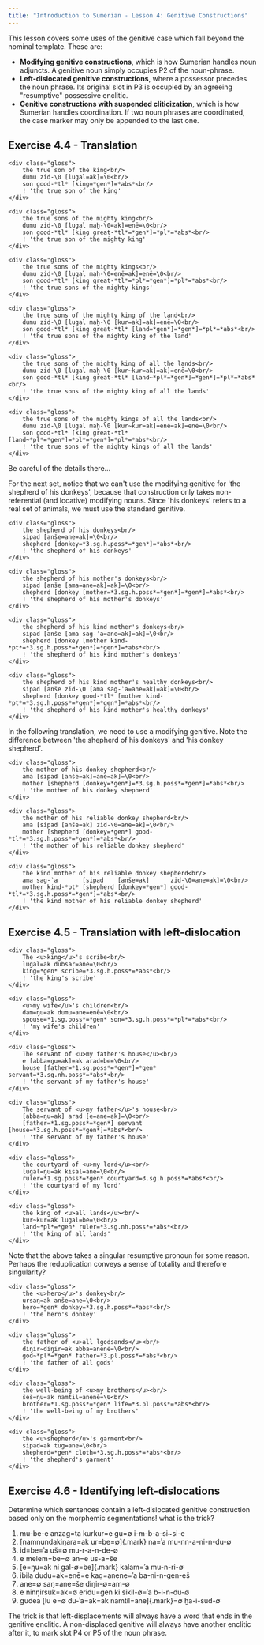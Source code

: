 ```yaml
---
title: "Introduction to Sumerian - Lesson 4: Genitive Constructions"
---
```


This lesson covers some uses of the genitive case which fall beyond the nominal template. These are:

- **Modifying genitive constructions**, which is how Sumerian handles noun adjuncts. A genitive noun simply occupies P2 of the noun-phrase.
- **Left-dislocated genitive constructions**, where a possessor precedes the noun phrase. Its original slot in P3 is occupied by an agreeing "resumptive" possessive enclitic.
- **Genitive constructions with suspended cliticization**, which is how Sumerian handles coordination. If two noun phrases are coordinated, the case marker may only be appended to the last one.

## Exercise 4.4 - Translation

```{=html}
<div class="gloss">
    the true son of the king<br/>
    dumu zid-\0 [lugal=ak]=\0<br/>
    son good-*tl* [king=*gen*]=*abs*<br/>
    ! 'the true son of the king'
</div>
```

```{=html}
<div class="gloss">
    the true sons of the mighty king<br/>
    dumu zid-\0 [lugal maḫ-\0=ak]=enē=\0<br/>
    son good-*tl* [king great-*tl*=*gen*]=*pl*=*abs*<br/>
    ! 'the true son of the mighty king'
</div>
```

```{=html}
<div class="gloss">
    the true sons of the mighty kings<br/>
    dumu zid-\0 [lugal maḫ-\0=enē=ak]=enē=\0<br/>
    son good-*tl* [king great-*tl*=*pl*=*gen*]=*pl*=*abs*<br/>
    ! 'the true sons of the mighty kings'
</div>
```

```{=html}
<div class="gloss">
    the true sons of the mighty king of the land<br/>
    dumu zid-\0 [lugal maḫ-\0 [kur=ak]=ak]=enē=\0<br/>
    son good-*tl* [king great-*tl* [land=*gen*]=*gen*]=*pl*=*abs*<br/>
    ! 'the true sons of the mighty king of the land'
</div>
```

```{=html}
<div class="gloss">
    the true sons of the mighty king of all the lands<br/>
    dumu zid-\0 [lugal maḫ-\0 [kur~kur=ak]=ak]=enē=\0<br/>
    son good-*tl* [king great-*tl* [land~*pl*=*gen*]=*gen*]=*pl*=*abs*<br/>
    ! 'the true sons of the mighty king of all the lands'
</div>
```

```{=html}
<div class="gloss">
    the true sons of the mighty kings of all the lands<br/>
    dumu zid-\0 [lugal maḫ-\0 [kur~kur=ak]=enē=ak]=enē=\0<br/>
    son good-*tl* [king great-*tl* [land~*pl*=*gen*]=*pl*=*gen*]=*pl*=*abs*<br/>
    ! 'the true sons of the mighty kings of all the lands'
</div>
```

Be careful of the details there...

For the next set, notice that we can't use the modifying genitive for 'the shepherd of his donkeys', because that construction only takes non-referential (and locative) modifying nouns. Since 'his donkeys' refers to a real set of animals, we must use the standard genitive.

```{=html}
<div class="gloss">
    the shepherd of his donkeys<br/>
    sipad [anše=ane=ak]=\0<br/>
    shepherd [donkey=*3.sg.h.poss*=*gen*]=*abs*<br/>
    ! 'the shepherd of his donkeys'
</div>
```

```{=html}
<div class="gloss">
    the shepherd of his mother's donkeys<br/>
    sipad [anše [ama=ane=ak]=ak]=\0<br/>
    shepherd [donkey [mother=*3.sg.h.poss*=*gen*]=*gen*]=*abs*<br/>
    ! 'the shepherd of his mother's donkeys'
</div>
```

```{=html}
<div class="gloss">
    the shepherd of his kind mother's donkeys<br/>
    sipad [anše [ama sag-ʾa=ane=ak]=ak]=\0<br/>
    shepherd [donkey [mother kind-*pt*=*3.sg.h.poss*=*gen*]=*gen*]=*abs*<br/>
    ! 'the shepherd of his kind mother's donkeys'
</div>
```

```{=html}
<div class="gloss">
    the shepherd of his kind mother's healthy donkeys<br/>
    sipad [anše zid-\0 [ama sag-ʾa=ane=ak]=ak]=\0<br/>
    shepherd [donkey good-*tl* [mother kind-*pt*=*3.sg.h.poss*=*gen*]=*gen*]=*abs*<br/>
    ! 'the shepherd of his kind mother's healthy donkeys'
</div>
```

In the following translation, we need to use a modifying genitive. Note the difference between 'the shepherd of his donkeys' and 'his donkey shepherd'.

```{=html}
<div class="gloss">
    the mother of his donkey shepherd<br/>
    ama [sipad [anše=ak]=ane=ak]=\0<br/>
    mother [shepherd [donkey=*gen*]=*3.sg.h.poss*=*gen*]=*abs*<br/>
    ! 'the mother of his donkey shepherd'
</div>
```

```{=html}
<div class="gloss">
    the mother of his reliable donkey shepherd<br/>
    ama [sipad [anše=ak] zid-\0=ane=ak]=\0<br/>
    mother [shepherd [donkey=*gen*] good-*tl*=*3.sg.h.poss*=*gen*]=*abs*<br/>
    ! 'the mother of his reliable donkey shepherd'
</div>
```

```{=html}
<div class="gloss">
    the kind mother of his reliable donkey shepherd<br/>
    ama sag-ʾa       [sipad    [anše=ak]      zid-\0=ane=ak]=\0<br/>
    mother kind-*pt* [shepherd [donkey=*gen*] good-*tl*=*3.sg.h.poss*=*gen*]=*abs*<br/>
    ! 'the kind mother of his reliable donkey shepherd'
</div>
```

## Exercise 4.5 - Translation with left-dislocation

```{=html}
<div class="gloss">
    The <u>king</u>'s scribe<br/>
    lugal=ak dubsar=ane=\0<br/>
    king=*gen* scribe=*3.sg.h.poss*=*abs*<br/>
    ! 'the king's scribe'
</div>
```

```{=html}
<div class="gloss">
    <u>my wife</u>'s children<br/>
    dam=ŋu=ak dumu=ane=enē=\0<br/>
    spouse=*1.sg.poss*=*gen* son=*3.sg.h.poss*=*pl*=*abs*<br/>
    ! 'my wife's children'
</div>
```

```{=html}
<div class="gloss">
    The servant of <u>my father's house</u><br/>
    e [abba=ŋu=ak]=ak arad=be=\0<br/>
    house [father=*1.sg.poss*=*gen*]=*gen* servant=*3.sg.nh.poss*=*abs*<br/>
    ! 'the servant of my father's house'
</div>
```

```{=html}
<div class="gloss">
    The servant of <u>my father</u>'s house<br/>
    [abba=ŋu=ak] arad [e=ane=ak]=\0<br/>
    [father=*1.sg.poss*=*gen*] servant [house=*3.sg.h.poss*=*gen*]=*abs*<br/>
    ! 'the servant of my father's house'
</div>
```

```{=html}
<div class="gloss">
    the courtyard of <u>my lord</u><br/>
    lugal=ŋu=ak kisal=ane=\0<br/>
    ruler=*1.sg.poss*=*gen* courtyard=3.sg.h.poss*=*abs*<br/>
    ! 'the courtyard of my lord'
</div>
```

```{=html}
<div class="gloss">
    the king of <u>all lands</u><br/>
    kur~kur=ak lugal=be=\0<br/>
    land~*pl*=*gen* ruler=*3.sg.nh.poss*=*abs*<br/>
    ! 'the king of all lands'
</div>
```

Note that the above takes a singular resumptive pronoun for some reason. Perhaps the reduplication conveys a sense of totality and therefore singularity?

```{=html}
<div class="gloss">
    the <u>hero</u>'s donkey<br/>
    ursaŋ=ak anše=ane=\0<br/>
    hero=*gen* donkey=*3.sg.h.poss*=*abs*<br/>
    ! 'the hero's donkey'
</div>
```

```{=html}
<div class="gloss">
    the father of <u>all lgodsands</u><br/>
    diŋir~diŋir=ak abba=anenē=\0<br/>
    god~*pl*=*gen* father=*3.pl.poss*=*abs*<br/>
    ! 'the father of all gods'
</div>
```

```{=html}
<div class="gloss">
    the well-being of <u>my brothers</u><br/>
    šeš=ŋu=ak namtil=anenē=\0<br/>
    brother=*1.sg.poss*=*gen* life=*3.pl.poss*=*abs*<br/>
    ! 'the well-being of my brothers'
</div>
```

```{=html}
<div class="gloss">
    the <u>shepherd</u>'s garment<br/>
    sipad=ak tug=ane=\0<br/>
    shepherd=*gen* cloth=*3.sg.h.poss*=*abs*<br/>
    ! 'the shepherd's garment'
</div>
```

## Exercise 4.6 - Identifying left-dislocations

Determine which sentences contain a left-dislocated genitive construction based only on the morphemic segmentations! what is the trick?

1. mu-be-e anzag=ta kurkur=e gu=∅ i-m-b-a-si~si-e
2. [namnundakiŋara=ak ur=be=∅]{.mark} na=ʾa mu-nn-a-ni-n-du-∅
3. id=be=ʾa uš=∅ mu-r-a-n-de-∅
4. e melem=be=∅ an=e us-a=še
5. [e=ŋu=ak ni gal-∅=be]{.mark} kalam=ʾa mu-n-ri-∅
6. ibila dudu=ak=enē=e kag=anene=ʾa ba-ni-n-gen-eš
7. ane=∅ saŋ=ane=še diŋir-∅=am-∅
8. e ninŋirsuk=ak=∅ eridu=gen ki sikil-∅=ʾa b-i-n-du-∅
9. gudea [lu e=∅ du-ʾa=ak=ak namtil=ane]{.mark}=∅ ḫa-i-sud-∅

The trick is that left-displacements will always have a word that ends in the genitive enclitic. A non-displaced genitive will always have another enclitic after it, to mark slot P4 or P5 of the noun phrase.
